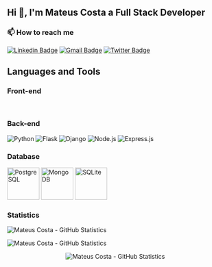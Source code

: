 ## Hi 👋, I'm Mateus Costa a Full Stack Developer

### 📫 How to reach me

[![Linkedin Badge](https://img.shields.io/badge/-Mateus%20Costa-0A66C2?style=flat-square&logo=Linkedin&logoColor=white&link=https://www.linkedin.com/in/-mateus-costa/)](https://www.linkedin.com/in/-mateus-costa/) [![Gmail Badge](https://img.shields.io/badge/-mateusdsilvacosta@gmail.com-DC4D42?style=flat-square&logo=Gmail&logoColor=white&link=mailto:mateusdsilvacosta@gmail.com)](mateusdsilvacosta@gmail.com) [![Twitter Badge](https://img.shields.io/badge/-_CostaMatthew-1A91DA?style=flat-square&labelColor=1A91DA&logo=twitter&logoColor=white&link=https://twitter.com/_CostaMatthew)](https://twitter.com/_CostaMatthew) 

## Languages and Tools

### Front-end
<div>
	<img width="1.5rem" height="1rem" src="https://img.shields.io/badge/HTML5-E34F26?style=for-the-badge&logo=html5&logoColor=white" alt="HTML5" />
	<img width="1.5rem" height="1rem" src="https://img.shields.io/badge/CSS3-1572B6?style=for-the-badge&logo=css3&logoColor=white" alt="CSS3" />
	<img width="1.5rem" height="1rem" src="https://img.shields.io/badge/Sass-CC6699?style=for-the-badge&logo=sass&logoColor=white" alt="Sass" />
	<img width="1.5rem" height="1rem" src="https://img.shields.io/badge/JavaScript-323330?style=for-the-badge&logo=javascript&logoColor=F7DF1E" alt="JavaScript" />
	<img width="1.5rem" height="1rem" src="https://img.shields.io/badge/TypeScript-007ACC?style=for-the-badge&logo=typescript&logoColor=white" alt="TypeScript" />
	<img width="1.5rem" height="1rem" src="https://img.shields.io/badge/React-20232A?style=for-the-badge&logo=react&logoColor=61DAFB" alt="ReactJs" />
</div>

### Back-end
<div>
	<img src="https://img.shields.io/badge/Python-14354C?style=for-the-badge&logo=python&logoColor=white" alt="Python" />
	<img src="https://img.shields.io/badge/Flask-000000?style=for-the-badge&logo=flask&logoColor=white" alt="Flask" />
	<img src="https://img.shields.io/badge/Django-092E20?style=for-the-badge&logo=django&logoColor=white" alt="Django" />
	<img src="https://img.shields.io/badge/Node.js-43853D?style=for-the-badge&logo=node.js&logoColor=white" alt="Node.js" />
	<img src="https://img.shields.io/badge/Express.js-404D59?style=for-the-badge" alt="Express.js" />
</div>


### Database
<img src="https://cdn.iconscout.com/icon/free/png-256/postgresql-11-1175122.png" alt="PostgreSQL" width="75" height="75" /> <img src="https://cdn.iconscout.com/icon/free/png-256/mongodb-5-1175140.png" alt="MongoDB" width="75" height="75" /> <img src="https://cdn.iconscout.com/icon/free/png-256/sqlite-282687.png" alt="SQLite" width="75" height="75" />

### Statistics
<p>
	<img align="center" src="https://github-readme-stats.vercel.app/api/top-langs?username=costamatthew&show_icons=true&locale=en&layout=compact" alt="Mateus Costa - GitHub Statistics"/>
</p>

<p>
	 <img align="center" src="https://github-readme-stats.vercel.app/api?username=costamatthew&show_icons=true&line_height=27" alt="Mateus Costa - GitHub Statistics"/>
</p>
 
<p align="center"> 
	<img src="https://komarev.com/ghpvc/?username=costamatthew&label=Profile%20views&color=0e75b6&style=flat" alt="Mateus Costa - GitHub Statistics" /> 
</p>
